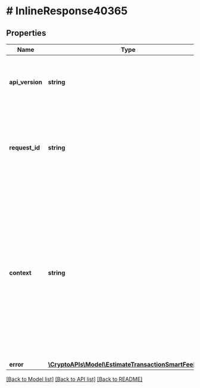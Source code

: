 # # InlineResponse40365

## Properties

Name | Type | Description | Notes
------------ | ------------- | ------------- | -------------
**api_version** | **string** | Specifies the version of the API that incorporates this endpoint. |
**request_id** | **string** | Defines the ID of the request. The &#x60;requestId&#x60; is generated by Crypto APIs and it&#39;s unique for every request. |
**context** | **string** | In batch situations the user can use the context to correlate responses with requests. This property is present regardless of whether the response was successful or returned as an error. &#x60;context&#x60; is specified by the user. | [optional]
**error** | [**\CryptoAPIs\Model\EstimateTransactionSmartFeeE403**](EstimateTransactionSmartFeeE403.md) |  |

[[Back to Model list]](../../README.md#models) [[Back to API list]](../../README.md#endpoints) [[Back to README]](../../README.md)
